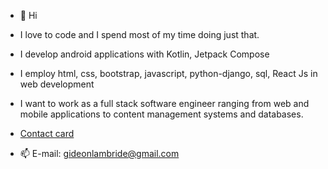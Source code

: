 - 👋 Hi
- I love to code and I spend most of my time doing just that.
- I develop android applications with Kotlin, Jetpack Compose
- I employ html, css, bootstrap, javascript, python-django, sql, React Js in web development
- I want to work as a full stack software engineer ranging from web and mobile applications to content management systems and databases.

- [Contact card](https://gideon-profile-page.carrd.co)
- 📫 E-mail: gideonlambride@gmail.com 

<!---
Gideon-Tee/Gideon-Tee is a ✨ special ✨ repository because its `README.md` (this file) appears on your GitHub profile.
You can click the Preview link to take a look at your changes.
--->
